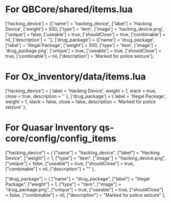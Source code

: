 # For QBCore/shared/items.lua

['hacking_device'] = {['name'] = 'hacking_device', ['label'] = 'Hacking Device', ['weight'] = 500, ['type'] = 'item', ['image'] = 'hacking_device.png', ['unique'] = false, ['useable'] = true, ['shouldClose'] = true, ['combinable'] = nil, ['description'] = ''},
['drug_package'] = {['name'] = 'drug_package', ['label'] = 'Illegal Package', ['weight'] = 500, ['type'] = 'item', ['image'] = 'drug_package.png', ['unique'] = true, ['useable'] = true, ['shouldClose'] = true, ['combinable'] = nil, ['description'] = 'Marked for police seizure'},

# For Ox_inventory/data/items.lua

['hacking_device'] = {
label = 'Hacking Device',
weight = 1,
stack = true,
close = true,
description = ''
},
['drug_package'] = {
label = 'Illegal Package',
weight = 1,
stack = false,
close = false,
description = 'Marked for police seizure'
},

# For Quasar Inventory qs-core/config/config_items

["hacking_device"] = {
["name"] = "hacking_device",
["label"] = "Hacking Device",
["weight"] = 1,
["type"] = "item",
["image"] = "hacking_device.png",
["unique"] = false,
["useable"] = true,
["shouldClose"] = true,
["combinable"] = nil,
["description"] = ""
},

["drug_package"] = {
["name"] = "drug_package",
["label"] = "Illegal Package",
["weight"] = 1,
["type"] = "item",
["image"] = "drug_package.png",
["unique"] = true,
["useable"] = true,
["shouldClose"] = false,
["combinable"] = nil,
["description"] = "Marked for police seizure"
},
